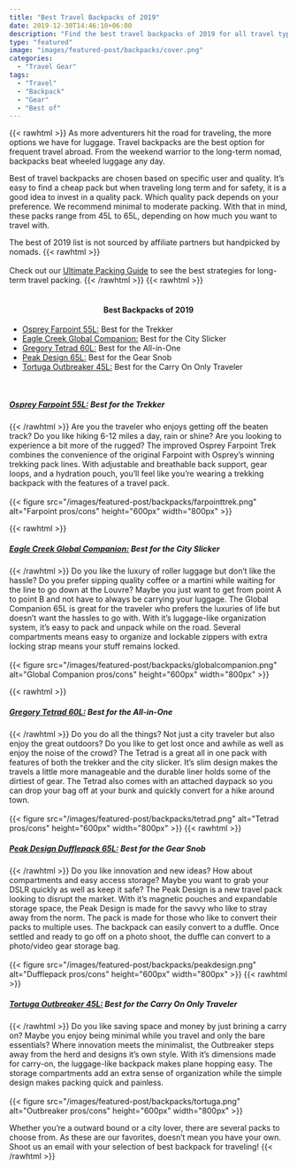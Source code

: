 ```yaml
---
title: "Best Travel Backpacks of 2019"
date: 2019-12-30T14:46:10+06:00
description: "Find the best travel backpacks of 2019 for all travel types"
type: "featured"
image: "images/featured-post/backpacks/cover.png"
categories: 
  - "Travel Gear"
tags:
  - "Travel"
  - "Backpack"
  - "Gear"
  - "Best of"
---
```

{{< rawhtml >}}
As more adventurers hit the road for traveling, the more options we have for luggage. Travel backpacks are the best option for frequent travel abroad. From the weekend warrior to the long-term nomad, backpacks beat wheeled luggage any day. 

Best of travel backpacks are chosen based on specific user and quality. It’s easy to find a cheap pack but when traveling long term and for safety, it is a good idea to invest in a quality pack. Which quality pack depends on your preference. We recommend minimal to moderate packing. With that in mind, these packs range from 45L to 65L, depending on how much you want to travel with.

The best of 2019 list is not sourced by affiliate partners but handpicked by nomads.
{{< rawhtml >}}
<br><br>Check out our <u><a href="/ultimatelist/">Ultimate Packing Guide</a></u> to see the best strategies for long-term travel packing.
{{< /rawhtml >}}
{{< rawhtml >}}
<br></br>
<center><h4>Best Backpacks of 2019</h4></center>
<ul>
  <li><a href="https://www.osprey.com/us/en/product/farpoint-trek-pack-55-FARPTTRK55_550.html">Osprey Farpoint 55L:</a> Best for the Trekker</li>
  <li><a href="https://www.eaglecreek.com/shop/travel-packs/global-companion-65l-ec0a3ke2?variationId=168">Eagle Creek Global Companion:</a> Best for the City Slicker</li>
  <li><a href="https://www.gregorypacks.com/packs-bags/travel-packs-rollers/tetrad-60-121119XXXX.html?dwvar_121119XXXX_color=1211195466&cgidmaster=packs-travel#start=1">Gregory Tetrad 60L:</a> Best for the All-in-One</li>  
  <li><a href="https://www.peakdesign.com/products/travel-duffelpack#reviews">Peak Design 65L:</a> Best for the Gear Snob</li>  
  <li><a href="https://www.tortugabackpacks.com/products/outbreaker-travel-backpack">Tortuga Outbreaker 45L:</a> Best for the Carry On Only Traveler</li>  
</ul>
</br>
<h5><a href="https://www.osprey.com/us/en/product/farpoint-trek-pack-55-FARPTTRK55_550.html">Osprey Farpoint 55L:</a> Best for the Trekker</h5>
{{< /rawhtml >}}
Are you the traveler who enjoys getting off the beaten track? Do you like hiking 6-12 miles a day, rain or shine? Are you looking to experience a bit more of the rugged? The improved Osprey Farpoint Trek combines the convenience of the original Farpoint with Osprey’s winning trekking pack lines. With adjustable and breathable back support, gear loops, and a hydration pouch, you’ll feel like you’re wearing a trekking backpack with the features of a travel pack.
<br></br>
  {{< figure src="/images/featured-post/backpacks/farpointtrek.png" alt="Farpoint pros/cons" height="600px" width="800px" >}}

{{< rawhtml >}}
<h5><a href="https://www.eaglecreek.com/shop/travel-packs/global-companion-65l-ec0a3ke2?variationId=168">Eagle Creek Global Companion:</a> Best for the City Slicker</h5>
{{< /rawhtml >}}
Do you like the luxury of roller luggage but don’t like the hassle? Do you prefer sipping quality coffee or a martini while waiting for the line to go down at the Louvre? Maybe you just want to get from point A to point B and not have to always be carrying your luggage. The Global Companion 65L is great for the traveler who prefers the luxuries of life but doesn’t want the hassles to go with. With it’s luggage-like organization system, it’s easy to pack and unpack while on the road. Several compartments means easy to organize and lockable zippers with extra locking strap means your stuff remains locked.
<br></br>
  {{< figure src="/images/featured-post/backpacks/globalcompanion.png" alt="Global Companion pros/cons" height="600px" width="800px" >}}

{{< rawhtml >}}
<h5><a href="https://www.gregorypacks.com/packs-bags/travel-packs-rollers/tetrad-60-121119XXXX.html?dwvar_121119XXXX_color=1211195466&cgidmaster=packs-travel#start=1">Gregory Tetrad 60L:</a> Best for the All-in-One</h5>
{{< /rawhtml >}}
	Do you do all the things? Not just a city traveler but also enjoy the great outdoors? Do you like to get lost once and awhile as well as enjoy the noise of the crowd? The Tetrad is a great all in one pack with features of both the trekker and the city slicker. It’s slim design makes the travels a little more manageable and the durable liner holds some of the dirtiest of gear. The Tetrad also comes with an attached daypack so you can drop your bag off at your bunk and quickly convert for a hike around town.
<br></br>
  {{< figure src="/images/featured-post/backpacks/tetrad.png" alt="Tetrad pros/cons" height="600px" width="800px" >}}
{{< rawhtml >}}
<h5><a href="https://www.peakdesign.com/products/travel-duffelpack#reviews">Peak Design Dufflepack 65L:</a> Best for the Gear Snob</h5>
{{< /rawhtml >}}
  Do you like innovation and new ideas? How about compartments and easy access storage? Maybe you want to grab your DSLR quickly as well as keep it safe? The Peak Design is a new travel pack looking to disrupt the market. With it’s magnetic pouches and expandable storage space, the Peak Design is made for the savvy who like to stray away from the norm. The pack is made for those who like to convert their packs to multiple uses. The backpack can easily convert to a duffle. Once settled and ready to go off on a photo shoot, the duffle can convert to a photo/video gear storage bag.
<br></br>
  {{< figure src="/images/featured-post/backpacks/peakdesign.png" alt="Dufflepack pros/cons" height="600px" width="800px" >}}
{{< rawhtml >}}
<h5><a href="https://www.tortugabackpacks.com/products/outbreaker-travel-backpack">Tortuga Outbreaker 45L:</a> Best for the Carry On Only Traveler</h5>
{{< /rawhtml >}}
  Do you like saving space and money by just brining a carry on? Maybe you enjoy being minimal while you travel and only the bare essentials? Where innovation meets the minimalist, the Outbreaker steps away from the herd and designs it’s own style. With it’s dimensions made for carry-on, the luggage-like backpack makes plane hopping easy. The storage compartments add an extra sense of organization while the simple design makes packing quick and painless.
<br></br>
  {{< figure src="/images/featured-post/backpacks/tortuga.png" alt="Outbreaker pros/cons" height="600px" width="800px" >}}

Whether you’re a outward bound or a city lover, there are several packs to choose from. As these are our favorites, doesn’t mean you have your own. Shoot us an email with your selection of best backpack for traveling!
{{< /rawhtml >}}